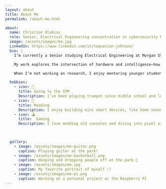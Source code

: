```yaml
---
layout: about
title: About Me
permalink: /about-me.html

about:
  name: Christian Olabisi
  role: Senior, Electrical Engineering concentration in cybersecurity Major at Morgan State University
  image: /assets/images/me.jpg
  LinkedIn: https://www.linkedin.com/in/taquavian-johnson/
  bio: |
    I’m currently a Senior studying Electrical Engineering at Morgan State University in Baltimore, Maryland. I expect to graduate this upcoming fall semester.

    My work explores the intersection of hardware and intelligence—how wearable devices and embedded systems can help people better understand their health and environment.

    When I’m not working on research, I enjoy mentoring younger students, playing jazz trumpet, and tinkering with Raspberry Pi projects in my free time.

  hobbies:
    - icon: 🎺
      title: Going to the GYM
      Description: I’ve been playing trumpet since middle school and love improvising to Coltrane and Miles Davis tracks.
    - icon: 🤖
      title: Reading
      Description: I enjoy building mini smart devices, like home sensors and wearables, using Raspberry Pi.
    - icon: 🕹️
      title:  Gaming
      Description: I love modding old consoles and diving into pixel art games on emulators.
  
      

  gallery:
    - image: /assets/images/me-guitar.png
      caption: Playing guitar at the park!
    - image: /assets/images/me-basketball.png
      caption: Hooping and dropping people off at the park 🏀
    - image: /assets/images/me.jpg
      caption: My favorite portrait of myself :)
    - image: /assets/images/me-pi.png
      caption: Working on a personal project w/ the Raspberry PI
---
```

